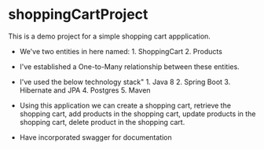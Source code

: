 # shoppingCartProject

This is a demo project for a simple shopping cart appplication.
* We've two entities in here named:
        1. ShoppingCart
        2. Products
* I've established a One-to-Many relationship between these entities.
* I've used the below technology stack"
        1. Java 8
        2. Spring Boot
        3. Hibernate and JPA
        4. Postgres
        5. Maven

* Using this application we can create a shopping cart, retrieve the shopping cart, add products in the shopping cart, update products in the shopping cart, delete product in the shopping cart. 
* Have incorporated swagger for documentation
